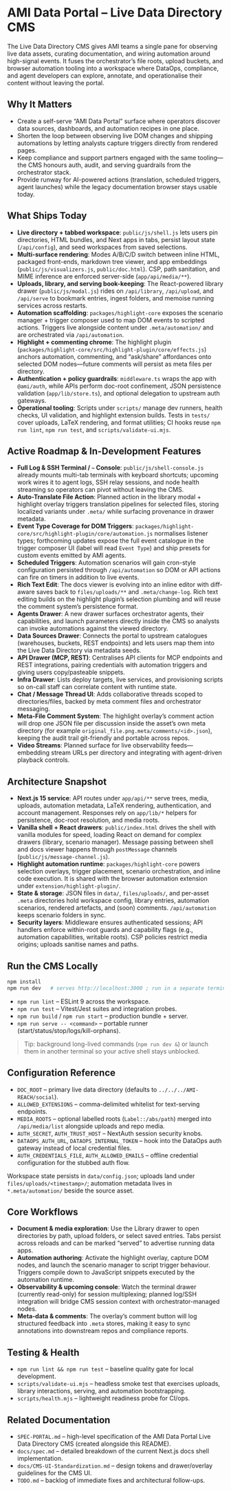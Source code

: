 # AMI Data Portal – Live Data Directory CMS

The Live Data Directory CMS gives AMI teams a single pane for observing live data assets, curating documentation, and wiring automation around high-signal events. It fuses the orchestrator’s file roots, upload buckets, and browser automation tooling into a workspace where DataOps, compliance, and agent developers can explore, annotate, and operationalise their content without leaving the portal.

## Why It Matters
- Create a self-serve “AMI Data Portal” surface where operators discover data sources, dashboards, and automation recipes in one place.
- Shorten the loop between observing live DOM changes and shipping automations by letting analysts capture triggers directly from rendered pages.
- Keep compliance and support partners engaged with the same tooling—the CMS honours auth, audit, and serving guardrails from the orchestrator stack.
- Provide runway for AI-powered actions (translation, scheduled triggers, agent launches) while the legacy documentation browser stays usable today.

## What Ships Today
- **Live directory + tabbed workspace**: `public/js/shell.js` lets users pin directories, HTML bundles, and Next apps in tabs, persist layout state (`/api/config`), and seed workspaces from saved selections.
- **Multi-surface rendering**: Modes A/B/C/D switch between inline HTML, packaged front-ends, markdown tree viewer, and app embeddings (`public/js/visualizers.js`, `public/doc.html`). CSP, path sanitation, and MIME inference are enforced server-side (`app/api/media/**`).
- **Uploads, library, and serving book-keeping**: The React-powered library drawer (`public/js/modal.js`) rides on `/api/library`, `/api/upload`, and `/api/serve` to bookmark entries, ingest folders, and memoise running services across restarts.
- **Automation scaffolding**: `packages/highlight-core` exposes the scenario manager + trigger composer used to map DOM events to scripted actions. Triggers live alongside content under `.meta/automation/` and are orchestrated via `/api/automation`.
- **Highlight + commenting chrome**: The highlight plugin (`packages/highlight-core/src/highlight-plugin/core/effects.js`) anchors automation, commenting, and “ask/share” affordances onto selected DOM nodes—future comments will persist as meta files per directory.
- **Authentication + policy guardrails**: `middleware.ts` wraps the app with `@ami/auth`, while APIs perform doc-root confinement, JSON persistence validation (`app/lib/store.ts`), and optional delegation to upstream auth gateways.
- **Operational tooling**: Scripts under `scripts/` manage dev runners, health checks, UI validation, and highlight extension builds. Tests in `tests/` cover uploads, LaTeX rendering, and format utilities; CI hooks reuse `npm run lint`, `npm run test`, and `scripts/validate-ui.mjs`.

## Active Roadmap & In-Development Features
- **Full Log & SSH Terminal / `~` Console**: `public/js/shell-console.js` already mounts multi-tab terminals with keyboard shortcuts; upcoming work wires it to agent logs, SSH relay sessions, and node health streaming so operators can pivot without leaving the CMS.
- **Auto-Translate File Action**: Planned action in the library modal + highlight overlay triggers translation pipelines for selected files, storing localized variants under `.meta/` while surfacing provenance in drawer metadata.
- **Event Type Coverage for DOM Triggers**: `packages/highlight-core/src/highlight-plugin/core/automation.js` normalises listener types; forthcoming updates expose the full event catalogue in the trigger composer UI (label will read `Event Type`) and ship presets for custom events emitted by AMI agents.
- **Scheduled Triggers**: Automation scenarios will gain cron-style configuration persisted through `/api/automation` so DOM or API actions can fire on timers in addition to live events.
- **Rich Text Edit**: The docs viewer is evolving into an inline editor with diff-aware saves back to `files/uploads/**` and `.meta/change-log`. Rich text editing builds on the highlight plugin’s selection plumbing and will reuse the comment system’s persistence format.
- **Agents Drawer**: A new drawer surfaces orchestrator agents, their capabilities, and launch parameters directly inside the CMS so analysts can invoke automations against the viewed directory.
- **Data Sources Drawer**: Connects the portal to upstream catalogues (warehouses, buckets, REST endpoints) and lets users map them into the Live Data Directory via metadata seeds.
- **API Drawer (MCP, REST)**: Centralises API clients for MCP endpoints and REST integrations, pairing credentials with automation triggers and giving users copy/pasteable snippets.
- **Infra Drawer**: Lists deploy targets, live services, and provisioning scripts so on-call staff can correlate content with runtime state.
- **Chat / Message Thread UI**: Adds collaborative threads scoped to directories/files, backed by meta comment files and orchestrator messaging.
- **Meta-File Comment System**: The highlight overlay’s comment action will drop one JSON file per discussion inside the asset’s own meta directory (for example `original_file.png.meta/comments/<id>.json`), keeping the audit trail git-friendly and portable across repos.
- **Video Streams**: Planned surface for live observability feeds—embedding stream URLs per directory and integrating with agent-driven playback controls.

## Architecture Snapshot
- **Next.js 15 service**: API routes under `app/api/**` serve trees, media, uploads, automation metadata, LaTeX rendering, authentication, and account management. Responses rely on `app/lib/*` helpers for persistence, doc-root resolution, and media roots.
- **Vanilla shell + React drawers**: `public/index.html` drives the shell with vanilla modules for speed, loading React on demand for complex drawers (library, scenario manager). Message passing between shell and docs viewer happens through `postMessage` channels (`public/js/message-channel.js`).
- **Highlight automation runtime**: `packages/highlight-core` powers selection overlays, trigger placement, scenario orchestration, and inline code execution. It is shared with the browser automation extension under `extension/highlight-plugin/`.
- **State & storage**: JSON files in `data/`, `files/uploads/`, and per-asset `.meta` directories hold workspace config, library entries, automation scenarios, rendered artefacts, and (soon) comments. `/api/automation` keeps scenario folders in sync.
- **Security layers**: Middleware ensures authenticated sessions; API handlers enforce within-root guards and capability flags (e.g., automation capabilities, writable roots). CSP policies restrict media origins; uploads sanitise names and paths.

## Run the CMS Locally
```sh
npm install
npm run dev   # serves http://localhost:3000 ; run in a separate terminal or background it
```

- `npm run lint` – ESLint 9 across the workspace.
- `npm run test` – Vitest/Jest suites and integration probes.
- `npm run build` / `npm run start` – production bundle + server.
- `npm run serve -- <command>` – portable runner (start/status/stop/logs/kill-orphans).

> Tip: background long-lived commands (`npm run dev &`) or launch them in another terminal so your active shell stays unblocked.

## Configuration Reference
- `DOC_ROOT` – primary live data directory (defaults to `../../../AMI-REACH/social`).
- `ALLOWED_EXTENSIONS` – comma-delimited whitelist for text-serving endpoints.
- `MEDIA_ROOTS` – optional labelled roots (`Label::/abs/path`) merged into `/api/media/list` alongside uploads and repo media.
- `AUTH_SECRET`, `AUTH_TRUST_HOST` – NextAuth session security knobs.
- `DATAOPS_AUTH_URL`, `DATAOPS_INTERNAL_TOKEN` – hook into the DataOps auth gateway instead of local credential files.
- `AUTH_CREDENTIALS_FILE`, `AUTH_ALLOWED_EMAILS` – offline credential configuration for the stubbed auth flow.

Workspace state persists in `data/config.json`; uploads land under `files/uploads/<timestamp>/`; automation metadata lives in `*.meta/automation/` beside the source asset.

## Core Workflows
- **Document & media exploration**: Use the Library drawer to open directories by path, upload folders, or select saved entries. Tabs persist across reloads and can be marked “served” to advertise running data apps.
- **Automation authoring**: Activate the highlight overlay, capture DOM nodes, and launch the scenario manager to script trigger behaviour. Triggers compile down to JavaScript snippets executed by the automation runtime.
- **Observability & upcoming console**: Watch the terminal drawer (currently read-only) for session multiplexing; planned log/SSH integration will bridge CMS session context with orchestrator-managed nodes.
- **Meta-data & comments**: The overlay’s comment button will log structured feedback into `.meta` stores, making it easy to sync annotations into downstream repos and compliance reports.

## Testing & Health
- `npm run lint && npm run test` – baseline quality gate for local development.
- `scripts/validate-ui.mjs` – headless smoke test that exercises uploads, library interactions, serving, and automation bootstrapping.
- `scripts/health.mjs` – lightweight readiness probe for CI/ops.

## Related Documentation
- `SPEC-PORTAL.md` – high-level specification of the AMI Data Portal Live Data Directory CMS (created alongside this README).
- `docs/spec.md` – detailed breakdown of the current Next.js docs shell implementation.
- `docs/CMS-UI-Standardization.md` – design tokens and drawer/overlay guidelines for the CMS UI.
- `TODO.md` – backlog of immediate fixes and architectural follow-ups.
